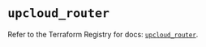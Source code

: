 # `upcloud_router`

Refer to the Terraform Registry for docs: [`upcloud_router`](https://registry.terraform.io/providers/upcloudltd/upcloud/5.2.1/docs/resources/router).
